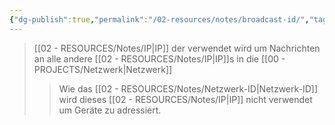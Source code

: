 ```yaml
---
{"dg-publish":true,"permalink":"/02-resources/notes/broadcast-id/","tags":["netzwerk/ip/ipv4"],"noteIcon":"","updated":"2024-07-26T14:19:18.000+02:00"}
---
```


>[[02 - RESOURCES/Notes/IP\|IP]] der verwendet wird um Nachrichten an alle andere [[02 - RESOURCES/Notes/IP\|IP]]s in die [[00 - PROJECTS/Netzwerk\|Netzwerk]]
>>Wie das [[02 - RESOURCES/Notes/Netzwerk-ID\|Netzwerk-ID]] wird dieses [[02 - RESOURCES/Notes/IP\|IP]] nicht verwendet um Geräte zu adressiert.
